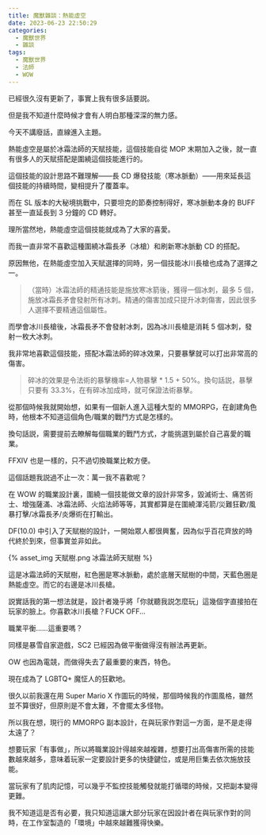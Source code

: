```yaml
---
title: 魔獸雜談：熱能虛空
date: 2023-06-23 22:50:29
categories:
  - 魔獸世界
  - 雜談
tags:
  - 魔獸世界
  - 法師
  - WOW
---
```


已經很久沒有更新了，事實上我有很多話要説。

但是我不知道什麼時候才會有人明白那種深深的無力感。

<!-- more -->

今天不講廢話，直線進入主題。


熱能虛空是屬於冰霜法師的天賦技能，這個技能自從 MOP 末期加入之後，就一直有很多人的天賦搭配是圍繞這個技能進行的。

這個技能的設計思路不難理解——長 CD 爆發技能（寒冰脈動）——用來延長這個技能的持續時間，變相提升了覆蓋率。

而在 SL 版本的大秘境挑戰中，只要坦克的節奏控制得好，寒冰脈動本身的 BUFF 甚至一直延長到 3 分鐘的 CD 轉好。

理所當然地，熱能虛空這個技能就成為了大家的喜愛。

而我一直非常不喜歡這種圍繞冰霜長矛（冰槍）和刷新寒冰脈動 CD 的搭配。

原因無他，在熱能虛空加入天賦選擇的同時，另一個技能冰川長槍也成為了選擇之一。

> （當時）冰霜法師的精通技能是施放寒冰箭後，獲得一個冰刺，最多 5 個，施放冰霜長矛會發射所有冰刺。精通的傷害加成只提升冰刺傷害，因此很多人選擇不要精通這個屬性。

而學會冰川長槍後，冰霜長矛不會發射冰刺，因為冰川長槍是消耗 5 個冰刺，發射一枚大冰刺。

我非常地喜歡這個技能，搭配冰霜法師的碎冰效果，只要暴擊就可以打出非常高的傷害。

> 碎冰的效果是令法術的暴擊機率=人物暴擊 \* 1.5 + 50%。換句話説，暴擊只要有 33.3%，在有碎冰加成時，就可保證法術暴擊。

從那個時候我就開始想，如果有一個新人進入這種大型的 MMORPG，在創建角色時，他根本不知道這個角色/職業的戰鬥方式是怎樣的。

換句話説，需要提前去瞭解每個職業的戰鬥方式，才能挑選到屬於自己喜愛的職業。

FFXIV 也是一樣的，只不過切換職業比較方便。

這個話題我説過不止一次：萬一我不喜歡呢？

在 WOW 的職業設計裏，圍繞一個技能做文章的設計非常多，毀滅術士、痛苦術士、增強薩滿、冰霜法師、火焰法師等等，其實都算是在圍繞渾沌箭/災難狂歡/風暴打擊/冰霜長矛/炎爆術在打輸出。

DF(10.0) 中引入了天賦樹的設計，一開始眾人都很興奮，因為似乎百花齊放的時代終於到來，但事實並非如此。

{% asset_img 天賦樹.png 冰霜法師天賦樹 %}

這是冰霜法師的天賦樹，紅色圈是寒冰脈動，處於底層天賦樹的中間，天藍色圈是熱能虛空。而它的右邊是冰川長槍。

説實話我的第一想法就是，設計者幾乎將「你就聽我説怎麼玩」這幾個字直接拍在玩家的臉上。你喜歡冰川長槍？FUCK OFF...

職業平衡……這重要嗎？

同樣是暴雪自家遊戲，SC2 已經因為做平衡做得沒有辦法再更新。

OW 也因為電競，而做得失去了最重要的東西，特色。

現在成為了 LGBTQ+ 魔怔人的狂歡地。

很久以前我還在用 Super Mario X 作圖玩的時候，那個時候我的作圖風格，雖然並不算很好，但原則是不會太難，不會擺太多怪物。

所以我在想，現行的 MMORPG 副本設計，在與玩家作對這一方面，是不是走得太遠了？

想要玩家「有事做」，所以將職業設計得越來越複雜，想要打出高傷害所需的技能數越來越多，意味着玩家一定要設計更多的快捷鍵位，或是用巨集去依次施放技能。

當玩家有了肌肉記憶，可以幾乎不監控技能觸發就能打循環的時候，又把副本變得更難。

我不知道這是否有必要，我只知道這讓大部分玩家在因設計者在與玩家作對的同時，在工作室製造的「環境」中越來越難獲得快樂。